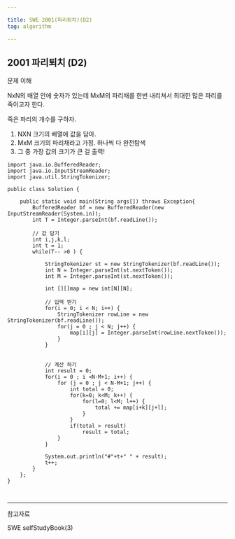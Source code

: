 ```yaml
---

title: SWE 2001(파리퇴치)(D2)
tag: algorithm

---
```



## 2001 파리퇴치 (D2)

문제 이해

NxN의 배열 안에 숫자가 있는데
MxM의 파리채를 한번 내리쳐서
최대한 많은 파리를 죽이고자 한다.

죽은 파리의 개수를 구하자.


1. NXN 크기의 배열에 값을 담아.
2. MxM 크기의 파리채라고 가정. 하나씩 다 완전탐색
3. 그 중 가장 값의 크기가 큰 걸 출력!

```
import java.io.BufferedReader;
import java.io.InputStreamReader;
import java.util.StringTokenizer;

public class Solution {
	
	public static void main(String args[]) throws Exception{
		BufferedReader bf = new BufferedReader(new InputStreamReader(System.in));
		int T = Integer.parseInt(bf.readLine());
		
		// 값 담기
		int i,j,k,l;
		int t = 1;
		while(T-- >0 ) {
			
			StringTokenizer st = new StringTokenizer(bf.readLine());
			int N = Integer.parseInt(st.nextToken());
			int M = Integer.parseInt(st.nextToken());
			
			int [][]map = new int[N][N];
			
			// 입력 받기 
			for(i = 0; i < N; i++) {
				StringTokenizer rowLine = new StringTokenizer(bf.readLine());
				for(j = 0 ; j < N; j++) {
					map[i][j] = Integer.parseInt(rowLine.nextToken());		
				}
			}

			
			// 계산 하기 
			int result = 0;
			for(i = 0 ; i <N-M+1; i++) {
				for (j = 0 ; j < N-M+1; j++) {
					int total = 0;
					for(k=0; k<M; k++) {
						for(l=0; l<M; l++) {
							total += map[i+k][j+l];
						}
					}
					if(total > result)
						result = total;	
				}
			}
			
			System.out.println("#"+t+" " + result);
			t++;
		}
	};
}
				


```


- - -
 
참고자료 

SWE selfStudyBook(3)

